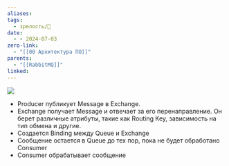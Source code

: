```yaml
---
aliases: 
tags:
  - зрелость/🌱
date:
  - - 2024-07-03
zero-link:
  - "[[00 Архитектура ПО]]"
parents:
  - "[[RabbitMQ]]"
linked:
---
```

![](Pasted%20image%2020240703091701.png)

- Producer публикует Message в Exchange.
- Exchange получает Message и отвечает за его перенаправление. Он берет различные атрибуты, такие как Routing Key, зависимость на тип обмена и другие.
- Создается Binding между Queue и Exchange
- Сообщение остается в Queue до тех пор, пока не будет обработано Consumer
- Consumer обрабатывает сообщение